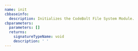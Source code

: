 ```yaml
---
name: init
cbbaseinfo:
  description: Initializes the CodeBolt File System Module.
cbparameters:
  parameters: []
  returns:
    signatureTypeName: void
    description: ' '
---
```

<CBBaseInfo/> 
 <CBParameters/>